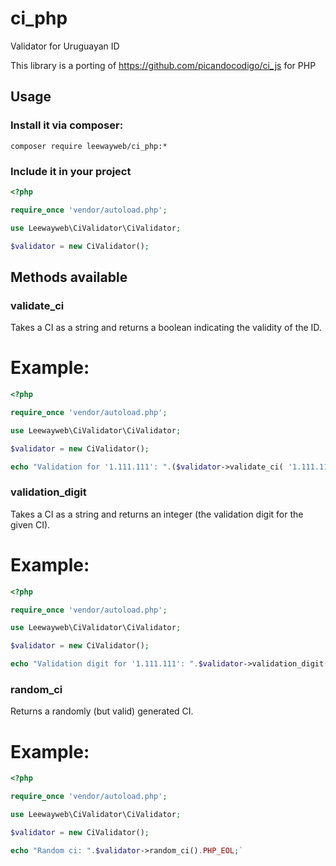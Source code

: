 # ci_php
Validator for Uruguayan ID

This library is a porting of https://github.com/picandocodigo/ci_js for PHP

## Usage

### Install it via composer:

```composer require leewayweb/ci_php:*```

### Include it in your project

```php
<?php

require_once 'vendor/autoload.php';

use Leewayweb\CiValidator\CiValidator;

$validator = new CiValidator();
```

## Methods available

### validate_ci

Takes a CI as a string and returns a boolean indicating the validity of the ID.

Example:
========

```php
<?php

require_once 'vendor/autoload.php';

use Leewayweb\CiValidator\CiValidator;

$validator = new CiValidator();

echo "Validation for '1.111.111': ".($validator->validate_ci( '1.111.111' ) ? 'true' : 'false').PHP_EOL;
```

### validation_digit

Takes a CI as a string and returns an integer (the validation digit for the given CI).

Example:
========

```php
<?php

require_once 'vendor/autoload.php';

use Leewayweb\CiValidator\CiValidator;

$validator = new CiValidator();

echo "Validation digit for '1.111.111': ".$validator->validation_digit( '1.111.111' ).PHP_EOL;
```

### random_ci

Returns a randomly (but valid) generated CI.

Example:
========

```php
<?php

require_once 'vendor/autoload.php';

use Leewayweb\CiValidator\CiValidator;

$validator = new CiValidator();

echo "Random ci: ".$validator->random_ci().PHP_EOL;`
